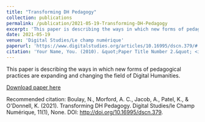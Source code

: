```yaml
---
title: "Transforming DH Pedagogy"
collection: publications
permalink: /publication/2021-05-19-Transforming-DH-Pedagogy
excerpt: 'This paper is describing the ways in which new forms of pedagogical practices are expanding and changing the field of Digital Humanities.'
date: 2021-05-19
venue: 'Digital Studies/Le champ numérique'
paperurl: 'https://www.digitalstudies.org/articles/10.16995/dscn.379/#'
citation: 'Your Name, You. (2010). &quot;Paper Title Number 2.&quot; <i>Journal 1</i>. 1(2).'
---
```

This paper is describing the ways in which new forms of pedagogical practices are expanding and changing the field of Digital Humanities.

[Download paper here](https://www.digitalstudies.org/articles/10.16995/dscn.379/#)

Recommended citation: Boulay, N., Morford, A. C., Jacob, A., Patel, K., & O'Donnell, K. (2021). Transforming DH Pedagogy. Digital Studies/le Champ Numérique, 11(1), None. DOI: http://doi.org/10.16995/dscn.379.
